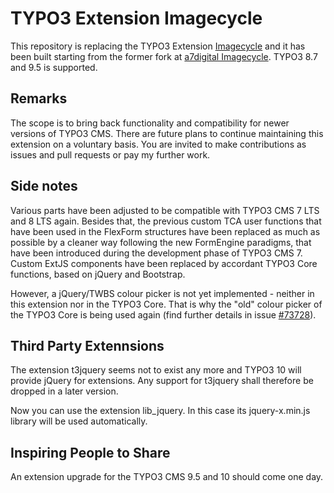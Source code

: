 # TYPO3 Extension Imagecycle

This repository is replacing the TYPO3 Extension
[Imagecycle](https://typo3.org/extensions/repository/view/imagecycle) and it has been built starting from the former fork at [a7digital Imagecycle](https://github.com/a7digital/imagecycle).
TYPO3 8.7 and 9.5 is supported.

## Remarks

The scope is to bring back functionality and compatibility for newer versions of TYPO3 CMS. There are future plans to continue maintaining this extension on a voluntary basis. You are invited to make contributions as issues and pull requests or pay my further work.

## Side notes

Various parts have been adjusted to be compatible with TYPO3 CMS 7 LTS and 8 LTS again. Besides that, the previous custom TCA user functions that have been used in the FlexForm structures have been replaced as much as possible by a cleaner way following the new FormEngine paradigms, that have been introduced during the development phase of TYPO3 CMS 7. Custom ExtJS components have been replaced by accordant TYPO3 Core functions, based on jQuery and Bootstrap. 

However, a jQuery/TWBS colour picker is not yet implemented - neither in this extension nor in the TYPO3 Core. That is why the "old" colour picker of the TYPO3 Core is being used again (find further details in issue [#73728](https://forge.typo3.org/issues/73728)).

## Third Party Extennsions
The extension t3jquery seems not to exist any more and TYPO3 10 will provide jQuery for extensions. Any support for t3jquery shall therefore be dropped in a later version.

Now you can use the extension lib_jquery. In this case its jquery-x.min.js library will be used automatically.

## Inspiring People to Share

An extension upgrade for the TYPO3 CMS 9.5 and 10 should come one day.

